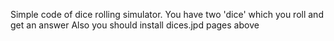 Simple code of dice rolling simulator. You have two 'dice' which you roll and get an answer
Also you should install dices.jpd pages above
